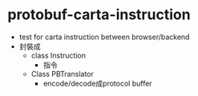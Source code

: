 # protobuf-carta-instruction
* test for carta instruction between browser/backend 
* 封裝成
  * class Instruction
    * 指令
  * Class PBTranslator
    * encode/decode成protocol buffer
